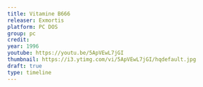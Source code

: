 ```yaml
---
title: Vitamine B666
releaser: Exmortis
platform: PC DOS
group: pc
credit:
year: 1996
youtube: https://youtu.be/5ApVEwL7jGI
thumbnail: https://i3.ytimg.com/vi/5ApVEwL7jGI/hqdefault.jpg
draft: true
type: timeline
---
```


